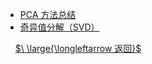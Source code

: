 - [PCA 方法总结](/Theory/PCA方法总结.md)
- [奇异值分解（SVD）](/Theory/Singular_Value_Decomposition.md)

&nbsp;
&nbsp;
[$\ \large{\longleftarrow 返回}$](README.md)